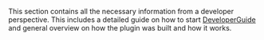 This section contains all the necessary information from a developer perspective. This includes a detailed guide on how to start [DeveloperGuide](DeveloperGuide.md) and general overview on how the plugin was built and how it works.